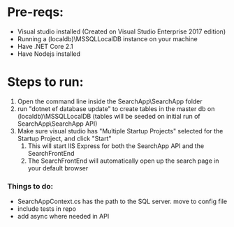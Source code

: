 # Pre-reqs:
* Visual studio installed (Created on Visual Studio Enterprise 2017 edition)
* Running a (localdb)\MSSQLLocalDB instance on your machine
* Have .NET Core 2.1
* Have Nodejs installed

# Steps to run:
1. Open the command line inside the SearchApp\SearchApp folder
1. run "dotnet ef database update" to create tables in the master db on (localdb)\MSSQLLocalDB (tables will be seeded on initial run of SearchApp\SearchApp API)
1. Make sure visual studio has "Multiple Startup Projects" selected for the Startup Project, and click "Start"
    1. This will start IIS Express for both the SearchApp API and the SearchFrontEnd
    1. The SearchFrontEnd will automatically open up the search page in your default browser

### Things to do:
* SearchAppContext.cs has the path to the SQL server. move to config file
* include tests in repo
* add async where needed in API
